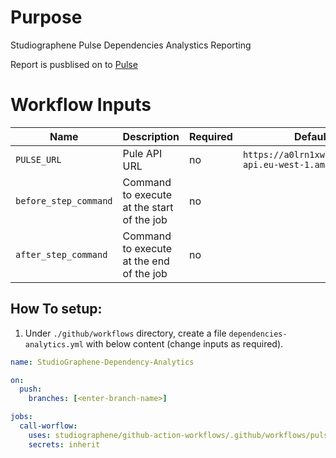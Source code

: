 # Purpose

Studiographene Pulse Dependencies Analystics Reporting

Report is pusblised on to [Pulse](https://pulse.studiographene.com)

# Workflow Inputs

| Name                  | Description                                | Required | Default                                                  |
| --------------------- | ------------------------------------------ | -------- | -------------------------------------------------------- |
| `PULSE_URL`           | Pule API URL                               | no       | `https://a0lrn1xwl4.execute-api.eu-west-1.amazonaws.com` |
| `before_step_command` | Command to execute at the start of the job | no       |                                                          |
| `after_step_command`  | Command to execute at the end of the job   | no       |                                                          |

## How To setup:

1. Under `./github/workflows` directory, create a file `dependencies-analytics.yml` with below content (change inputs as required).

```yaml
name: StudioGraphene-Dependency-Analytics

on:
  push:
    branches: [<enter-branch-name>]

jobs:
  call-worflow:
    uses: studiographene/github-action-workflows/.github/workflows/pulse-dependencies-analytics.yml@master # if you want alternatively pin to tag version version
    secrets: inherit
```
